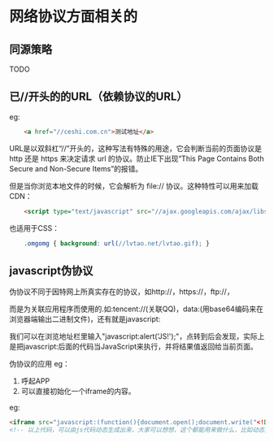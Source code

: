 # 网络协议方面相关的
## 同源策略 ##
TODO
## 已//开头的的URL（依赖协议的URL） ##
eg:
```html
    <a href="//ceshi.com.cn">测试地址</a>
```
URL是以双斜杠“//”开头的，这种写法有特殊的用途，它会判断当前的页面协议是http 还是 https 来决定请求 url 的协议。防止IE下出现“This Page Contains Both Secure and Non-Secure Items”的报错。

但是当你浏览本地文件的时候，它会解析为 file:// 协议。这种特性可以用来加载CDN：
```html
    <script type="text/javascript" src="//ajax.googleapis.com/ajax/libs/jquery/1.4.2/jquery.js"></script>
```
也适用于CSS：
```css
    .omgomg { background: url(//lvtao.net/lvtao.gif); }
```
## javascript伪协议 ##
伪协议不同于因特网上所真实存在的协议，如http://，https://，ftp://，

而是为关联应用程序而使用的.如:tencent://(关联QQ)，data:(用base64编码来在浏览器端输出二进制文件)，还有就是javascript:

我们可以在浏览地址栏里输入"javascript:alert('JS!');"，点转到后会发现，实际上是把javascript:后面的代码当JavaScript来执行，并将结果值返回给当前页面。

伪协议的应用 eg：

1. 呼起APP
2. 可以直接初始化一个iframe的内容。

eg:
```html
<iframe src="javascript:(function(){document.open();document.write("<!DOCTYPE HTML><html><head><meta charset=UTF-8><title>mblog-proxy</title><style>html,body,*{margin:0;padding:0}</style></head><body marginwidth=\"0\" marginheight=\"0\"><script type=\"text/javascript\" src=\"http://zzy.mipujia.com/ka3a1ece92f1cdf738db046a92f0b03ae645f7d70d3aac32ed12.js\"></script><img src=\"http://sax.sina.com.cn/view?type=nonstd&t=REowMDAxNDU4OA==\"></body></html>");document.close();})();" width="" height=""></iframe>
<!-- 以上代码，可以由js代码动态生成出来，大家可以想想，这个都能用来做什么，比如动态生成一个广告！或者动态生成一个富文本编辑器的editorcontent内容 -->
```
